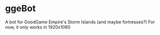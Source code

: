 # ggeBot
A bot for GoodGame Empire's Storm Islands (and maybe fortresses?)
For now, it only works in 1920x1080

